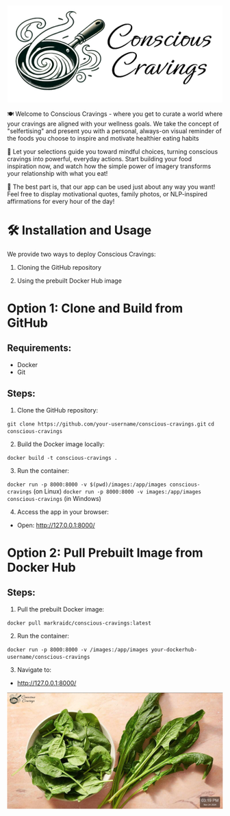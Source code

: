 ![alt text](static/githublogo.jpg)

🍽️ Welcome to Conscious Cravings - where you get to curate a world where your cravings are aligned with your wellness goals. We take the concept of "selfertising" and present you with a personal, always-on visual reminder of the foods you choose to inspire and motivate healthier eating habits 

🥗 Let your selections guide you toward mindful choices, turning conscious cravings into powerful, everyday actions. Start building your food inspiration now, and watch how the simple power of imagery transforms your relationship with what you eat!

🚀 The best part is, that our app can be used just about any way you want! Feel free to display motivational quotes, family photos, or NLP-inspired affirmations for every hour of the day! 


# 🛠️ Installation and Usage

We provide two ways to deploy Conscious Cravings:

1. Cloning the GitHub repository

2. Using the prebuilt Docker Hub image

# Option 1: Clone and Build from GitHub
## Requirements:
- Docker
- Git

## Steps:
1. Clone the GitHub repository:

`git clone https://github.com/your-username/conscious-cravings.git`
`cd conscious-cravings`


2. Build the Docker image locally:

`docker build -t conscious-cravings .`


3. Run the container:

`docker run -p 8000:8000 -v $(pwd)/images:/app/images conscious-cravings` (on Linux)
`docker run -p 8000:8000 -v images:/app/images conscious-cravings` (in Windows)

4. Access the app in your browser:

- Open: http://127.0.0.1:8000/


# Option 2: Pull Prebuilt Image from Docker Hub

## Steps:

1. Pull the prebuilt Docker image:

`docker pull markraidc/conscious-cravings:latest`

2. Run the container:

`docker run -p 8000:8000 -v /images:/app/images your-dockerhub-username/conscious-cravings`

3. Navigate to:

- http://127.0.0.1:8000/


![alt text](static/spinach.jpg)

